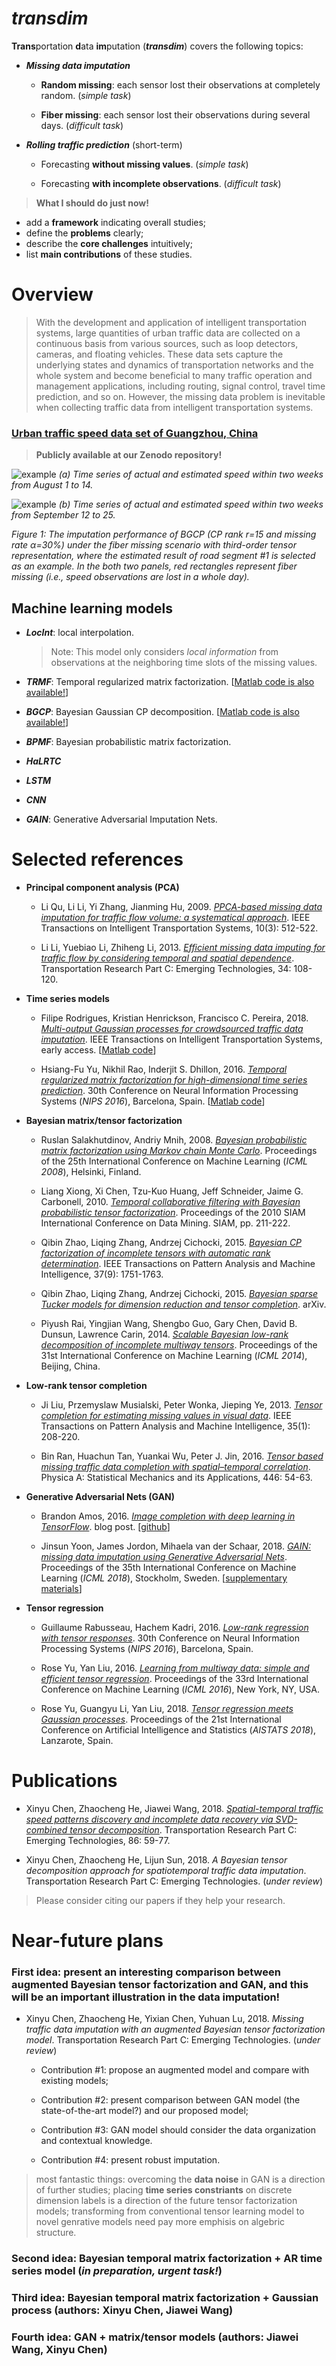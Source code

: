 # *transdim*

**Trans**portation **d**ata **im**putation (***transdim***) covers the following topics:

 - ***Missing data imputation***

	- **Random missing**: each sensor lost their observations at completely random. (*simple task*)

	- **Fiber missing**: each sensor lost their observations during several days. (*difficult task*)

 - ***Rolling traffic prediction*** (short-term)

	- Forecasting **without missing values**. (*simple task*)

	- Forecasting **with incomplete observations**. (*difficult task*)

>**What I should do just now!**

- add a **framework** indicating overall studies;
- define the **problems** clearly;
- describe the **core challenges** intuitively;
- list **main contributions** of these studies.

# Overview

   >With the development and application of intelligent transportation systems, large quantities of urban traffic data are collected on a continuous basis from various sources, such as loop detectors, cameras, and floating vehicles. These data sets capture the underlying states and dynamics of transportation networks and the whole system and become beneficial to many traffic operation and management applications, including routing, signal control, travel time prediction, and so on. However, the missing data problem is inevitable when collecting traffic data from intelligent transportation systems.

### [Urban traffic speed data set of Guangzhou, China](https://doi.org/10.5281/zenodo.1205228)

  >**Publicly available at our Zenodo repository!**


![example](https://github.com/xinychen/transdim/blob/master/images/estimated_series1.png)
  *(a) Time series of actual and estimated speed within two weeks from August 1 to 14.*

![example](https://github.com/xinychen/transdim/blob/master/images/estimated_series2.png)
  *(b) Time series of actual and estimated speed within two weeks from September 12 to 25.*

*Figure 1: The imputation performance of BGCP (CP rank r=15 and missing rate α=30%) under the fiber missing scenario with third-order tensor representation, where the estimated result of road segment #1 is selected as an example. In the both two panels, red rectangles represent fiber missing (i.e., speed observations are lost in a whole day).*

## Machine learning models

 - ***LocInt***: local interpolation.

	> Note: This model only considers *local information* from observations at the neighboring time slots of the missing values.

 - ***TRMF***: Temporal regularized matrix factorization. [[Matlab code is also available!](https://github.com/rofuyu/exp-trmf-nips16)]

 - ***BGCP***: Bayesian Gaussian CP decomposition. [[Matlab code is also available!](https://github.com/lijunsun/bgcp_imputation)]

 - ***BPMF***: Bayesian probabilistic matrix factorization.

 - ***HaLRTC***

 - ***LSTM***

 - ***CNN***

 - ***GAIN***: Generative Adversarial Imputation Nets.


# Selected references

- **Principal component analysis (PCA)**

	- Li Qu, Li Li, Yi Zhang, Jianming Hu, 2009. [*PPCA-based missing data imputation for traffic flow volume: a systematical approach*](https://doi.org/10.1109/TITS.2009.2026312). IEEE Transactions on Intelligent Transportation Systems, 10(3): 512-522.

	- Li Li, Yuebiao Li, Zhiheng Li, 2013. [*Efficient missing data imputing for traffic flow by considering temporal and spatial dependence*](https://doi.org/10.1016/j.trc.2013.05.008). Transportation Research Part C: Emerging Technologies, 34: 108-120.

- **Time series models**

	- Filipe Rodrigues, Kristian Henrickson, Francisco C. Pereira, 2018. [*Multi-output Gaussian processes for crowdsourced traffic data imputation*](https://doi.org/10.1109/TITS.2018.2817879). IEEE Transactions on Intelligent Transportation Systems, early access. [[Matlab code](http://fprodrigues.com/publications/multi-output-gaussian-processes-for-crowdsourced-traffic-data-imputation/)]

	- Hsiang-Fu Yu, Nikhil Rao, Inderjit S. Dhillon, 2016. [*Temporal regularized matrix factorization for high-dimensional time series prediction*](http://www.cs.utexas.edu/~rofuyu/papers/tr-mf-nips.pdf). 30th Conference on Neural Information Processing Systems (*NIPS 2016*), Barcelona, Spain. [[Matlab code](https://github.com/rofuyu/exp-trmf-nips16)]

- **Bayesian matrix/tensor factorization**

  - Ruslan Salakhutdinov, Andriy Mnih, 2008. [*Bayesian probabilistic matrix factorization using Markov chain Monte Carlo*](https://www.cs.toronto.edu/~amnih/papers/bpmf.pdf). Proceedings of the 25th International Conference on Machine Learning (*ICML 2008*), Helsinki, Finland.

  - Liang Xiong, Xi Chen, Tzu-Kuo Huang, Jeff Schneider, Jaime G. Carbonell, 2010. [*Temporal collaborative filtering with Bayesian probabilistic tensor factorization*](https://www.cs.cmu.edu/~jgc/publication/PublicationPDF/Temporal_Collaborative_Filtering_With_Bayesian_Probabilidtic_Tensor_Factorization.pdf). Proceedings of the 2010 SIAM International Conference on Data Mining. SIAM, pp. 211-222.

  - Qibin Zhao, Liqing Zhang, Andrzej Cichocki, 2015. [*Bayesian CP factorization of incomplete tensors with automatic rank determination*](https://doi.org/10.1109/TPAMI.2015.2392756). IEEE Transactions on Pattern Analysis and Machine Intelligence, 37(9): 1751-1763.

  - Qibin Zhao, Liqing Zhang, Andrzej Cichocki, 2015. [*Bayesian sparse Tucker models for dimension reduction and tensor completion*](https://arxiv.org/pdf/1505.02343.pdf). arXiv.

  - Piyush Rai, Yingjian Wang, Shengbo Guo, Gary Chen, David B. Dunsun,	Lawrence Carin, 2014. [*Scalable Bayesian low-rank decomposition of incomplete multiway tensors*](http://people.ee.duke.edu/~lcarin/mpgcp.pdf). Proceedings of the 31st International Conference on Machine Learning (*ICML 2014*), Beijing, China.

- **Low-rank tensor completion**

	- Ji Liu, Przemyslaw Musialski, Peter Wonka, Jieping Ye, 2013. [*Tensor completion for estimating missing values in visual data*](https://doi.org/10.1109/TPAMI.2012.39). IEEE Transactions on Pattern Analysis and Machine Intelligence, 35(1): 208-220.

	- Bin Ran, Huachun Tan, Yuankai Wu, Peter J. Jin, 2016. [*Tensor based missing traffic data completion with spatial–temporal correlation*](https://doi.org/10.1016/j.physa.2015.09.105). Physica A: Statistical Mechanics and its Applications, 446: 54-63.

- **Generative Adversarial Nets (GAN)**

  - Brandon Amos, 2016. [*Image completion with deep learning in TensorFlow*](http://bamos.github.io/2016/08/09/deep-completion/). blog post. [[github](https://github.com/bamos/dcgan-completion.tensorflow)]

  - Jinsun Yoon, James Jordon, Mihaela van der Schaar, 2018. [*GAIN: missing data imputation using Generative Adversarial Nets*](http://proceedings.mlr.press/v80/yoon18a/yoon18a.pdf). Proceedings of the 35th International Conference on Machine Learning (*ICML 2018*), Stockholm, Sweden. [[supplementary materials](http://medianetlab.ee.ucla.edu/papers/ICML_GAIN_Supp.pdf)]

- **Tensor regression**

  - Guillaume Rabusseau, Hachem Kadri, 2016. [*Low-rank regression with tensor responses*](https://papers.nips.cc/paper/6302-low-rank-regression-with-tensor-responses.pdf). 30th Conference on Neural Information Processing Systems (*NIPS 2016*), Barcelona, Spain.

  - Rose Yu, Yan Liu, 2016. [*Learning from multiway data: simple and efficient tensor regression*](http://proceedings.mlr.press/v48/yu16.pdf). Proceedings of the 33rd International Conference on Machine Learning (*ICML 2016*), New York, NY, USA.

  - Rose Yu, Guangyu Li, Yan Liu, 2018. [*Tensor regression meets Gaussian processes*](http://proceedings.mlr.press/v84/yu18a/yu18a.pdf). Proceedings of the 21st International Conference on Artificial Intelligence and Statistics (*AISTATS 2018*), Lanzarote, Spain.

# Publications

  - Xinyu Chen, Zhaocheng He, Jiawei Wang, 2018. [*Spatial-temporal traffic speed patterns discovery and incomplete data recovery via SVD-combined tensor decomposition*](https://doi.org/10.1016/j.trc.2017.10.023). Transportation Research Part C: Emerging Technologies, 86: 59-77.

  - Xinyu Chen, Zhaocheng He, Lijun Sun, 2018. *A Bayesian tensor decomposition approach for spatiotemporal traffic data imputation*. Transportation Research Part C: Emerging Technologies. (*under review*)

  >Please consider citing our papers if they help your research.

# Near-future plans

### First idea: present an interesting comparison between augmented Bayesian tensor factorization and GAN, and this will be an important illustration in the data imputation!

  - Xinyu Chen, Zhaocheng He, Yixian Chen, Yuhuan Lu, 2018. *Missing traffic data imputation with an augmented Bayesian tensor factorization model*. Transportation Research Part C: Emerging Technologies. (*under review*)

	 - Contribution #1: propose an augmented model and compare with existing models;

	 - Contribution #2: present comparison between GAN model (the state-of-the-art model?) and our proposed model;

	 - Contribution #3: GAN model should consider the data organization and contextual knowledge.

	 - Contribution #4: present robust imputation.

>most fantastic things: overcoming the **data noise** in GAN is a direction of further studies; placing **time series constriants** on discrete dimension labels is a direction of the future tensor factorization models; transforming from conventional tensor learning model to novel genrative models need pay more emphisis on algebric structure.

### Second idea: Bayesian temporal matrix factorization + AR time series model (*in preparation, urgent task!*)

### Third idea: Bayesian temporal matrix factorization + Gaussian process (authors: Xinyu Chen, Jiawei Wang)

### Fourth idea: GAN + matrix/tensor models (authors: Jiawei Wang, Xinyu Chen)
